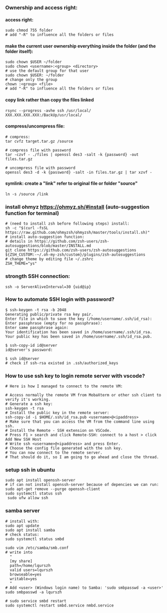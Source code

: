 ### Ownership and access right:
#### access right:
```
sudo chmod 755 folder
# add "-R" to influence all the folders or files
```
#### make the current user ownership everything inside the folder (and the folder itself):
```
sudo chown $USER ~/folder
sudo chown <username>:<group> <directory>
# use the default group for that user
sudo chown $USER: ~/folder
# change only the group
chown :<group> <file>
# add "-R" to influence all the folders or files
```

#### copy link rather than copy the files linked
```
rsync --progress -avhe ssh /usr/local/  XXX.XXX.XXX.XXX:/BackUp/usr/local/
```

#### compress/uncompress file: 
```
# compress:
tar cvfz target.tar.gz /source

# compress file with password
tar -czvf - ./files | openssl des3 -salt -k {password} -out files.tar.gz

# uncompress file with password
openssl des3 -d -k {password} -salt -in files.tar.gz | tar xzvf -
```

#### symlink: create a "link" refer to original file or folder "source" 
```
ln -s /source /link
```

### install ohmyz https://ohmyz.sh/#install (auto-suggestion function for terminal)
```
# (need to install zsh before following steps) install:
sh -c "$(curl -fsSL https://raw.github.com/ohmyzsh/ohmyzsh/master/tools/install.sh)"
# install auto-suggestion function:
# details in https://github.com/zsh-users/zsh-autosuggestions/blob/master/INSTALL.md
git clone https://github.com/zsh-users/zsh-autosuggestions ${ZSH_CUSTOM:-~/.oh-my-zsh/custom}/plugins/zsh-autosuggestions
# change theme by editing file ~/.zshrc
ZSH_THEME="ys"
```

### strongth SSH connection:
```
ssh -o ServerAliveInterval=30 {uid@ip}
```
### How to automate SSH login with password?
```
$ ssh-keygen -t rsa -b 2048
Generating public/private rsa key pair.
Enter file in which to save the key (/home/username/.ssh/id_rsa): 
Enter passphrase (empty for no passphrase): 
Enter same passphrase again: 
Your identification has been saved in /home/username/.ssh/id_rsa.
Your public key has been saved in /home/username/.ssh/id_rsa.pub.

$ ssh-copy-id id@server
id@server's password: 

$ ssh id@server
# check if ssh-rsa existed in .ssh/authorized_keys
```

### How to use ssh key to login remote server with vscode?
```
# Here is how I managed to connect to the remote VM:

# Access normally the remote VM from MobaXterm or other ssh client to verify it's working.
# Generate a ssh key:
ssh-keygen -t rsa
# Install the public key in the remote server:
ssh-copy-id -i $HOME/.ssh/id_rsa.pub <username>@<ipaddress>
# Make sure that you can access the VM from the command line using ssh.
# Install the Remote - SSH extension on VSCode.
# Press F1 > search and click Remote-SSH: connect to a host > click Add New SSH Host
# Write ssh <username>@<ipaddress> and press Enter.
# Choose the config file generated with the ssh key.
# You can now connect to the remote server.
# That should do it, so I am going to go ahead and close the thread.
```
### setup ssh in ubuntu
```
sudo apt install openssh-server
# if can not install openssh-server because of depencies we can run: sudo apt-get remove --purge openssh-client
sudo systemctl status ssh
 sudo ufw allow ssh
```

### samba server
```
# install with:
sudo apt update
sudo apt install samba
# check status:
sudo systemctl status smbd

sudo vim /etc/samba/smb.conf
# write into
  "
  [my share]
  path=/home/lqurszh
  valid users=lqurszh
  browseable=yes
  writable=yes
  "
# Add <user> (Windows login name) to Samba: 'sudo smbpasswd -a <user>'
sudo smbpasswd -a lqurszh

# sudo service smbd restart
sudo systemctl restart smbd.service nmbd.service
```
